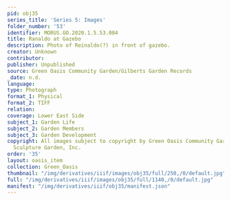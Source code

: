 ```yaml
---
pid: obj35
series_title: 'Series 5: Images'
folder_number: '53'
identifier: MORUS.GO.2020.1.5.53.004
title: Ranaldo at Gazebo
description: Photo of Reinaldo(?) in front of gazebo.
creator: Unknown
contributor:
publisher: Unpublished
source: Green Oasis Community Garden/Gilberts Garden Records
_date: n.d.
language:
type: Photograph
format_1: Physical
format_2: TIFF
relation:
coverage: Lower East Side
subject_1: Garden Life
subject_2: Garden Members
subject_3: Garden Development
copyright: All images subject to copyright by Green Oasis Community Garden/Gilberts
  Sculpture Garden, Inc.
order: '35'
layout: oasis_item
collection: Green_Oasis
thumbnail: "/img/derivatives/iiif/images/obj35/full/250,/0/default.jpg"
full: "/img/derivatives/iiif/images/obj35/full/1140,/0/default.jpg"
manifest: "/img/derivatives/iiif/obj35/manifest.json"
---
```

